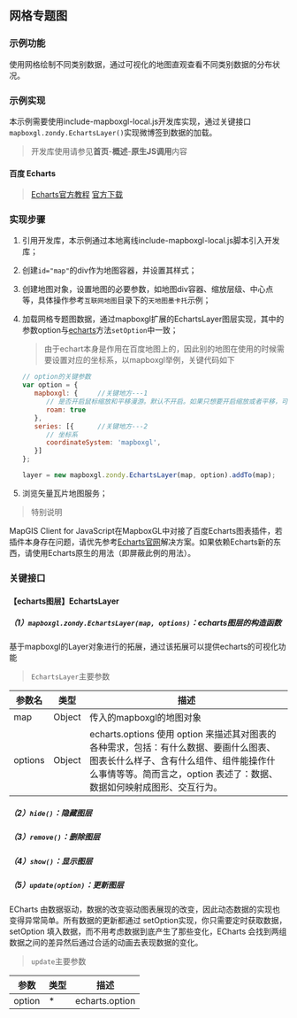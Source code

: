 ## 网格专题图

### 示例功能

使用网格绘制不同类别数据，通过可视化的地图直观查看不同类别数据的分布状况。

### 示例实现

本示例需要使用include-mapboxgl-local.js开发库实现，通过关键接口`mapboxgl.zondy.EchartsLayer()`实现微博签到数据的加载。

> 开发库使用请参见**首页**-**概述**-**原生JS调用**内容

#### 百度 Echarts

> <a target="_blank" href="http://echarts.baidu.com/api.html#echarts">Echarts官方教程</a>  <a href="http://echarts.baidu.com/download.html" target="_blank">官方下载</a>

### 实现步骤

1. 引用开发库，本示例通过本地离线include-mapboxgl-local.js脚本引入开发库；

2. 创建`id="map"`的div作为地图容器，并设置其样式；

3. 创建地图对象，设置地图的必要参数，如地图div容器、缩放层级、中心点等，具体操作参考`互联网地图`目录下的`天地图墨卡托`示例；

4. 加载网格专题图数据，通过mapboxgl扩展的EchartsLayer图层实现，其中的参数option与<a target="_blank" href="http://echarts.baidu.com/api.html#echarts">echarts</a>方法`setOption`中一致；

   > 由于echart本身是作用在百度地图上的，因此别的地图在使用的时候需要设置对应的坐标系，以mapboxgl举例，关键代码如下

   ```javascript
   // option的关键参数
   var option = {
      mapboxgl: {     //关键地方---1
         // 是否开启鼠标缩放和平移漫游。默认不开启。如果只想要开启缩放或者平移，可以设置成 'scale' 或者 'move'。设置成 true 为都开启
         roam: true
      },
      series: [{      //关键地方---2
         // 坐标系
         coordinateSystem: 'mapboxgl',
      }]
   };
   ```

   ```javascript
   layer = new mapboxgl.zondy.EchartsLayer(map, option).addTo(map);
   ```

5. 浏览矢量瓦片地图服务；

> 特别说明

MapGIS Client for JavaScript在MapboxGL中对接了百度Echarts图表插件，若插件本身存在问题，请优先参考<a target="_blank" href="http://echarts.baidu.com/api.html#echarts">Echarts官网</a>解决方案。如果依赖Echarts新的东西，请使用Echarts原生的用法（即屏蔽此例的用法）。

### 关键接口

#### 【echarts图层】EchartsLayer

##### （1）`mapboxgl.zondy.EchartsLayer(map, options)`：echarts图层的构造函数

基于mapboxgl的Layer对象进行的拓展，通过该拓展可以提供echarts的可视化功能

> `EchartsLayer`主要参数

| 参数名  | 类型   | 描述                                                         |
| ------- | ------ | ------------------------------------------------------------ |
| map     | Object | 传入的mapboxgl的地图对象                                     |
| options | Object | echarts.options 使用 option 来描述其对图表的各种需求，包括：有什么数据、要画什么图表、图表长什么样子、含有什么组件、组件能操作什么事情等等。简而言之，option 表述了：数据、数据如何映射成图形、交互行为。 |

##### （2）`hide()`：隐藏图层

##### （3）`remove()`：删除图层

##### （4）`show()`：显示图层

##### （5）`update(option)`：更新图层

ECharts 由数据驱动，数据的改变驱动图表展现的改变，因此动态数据的实现也变得异常简单。所有数据的更新都通过 setOption实现，你只需要定时获取数据，setOption 填入数据，而不用考虑数据到底产生了那些变化，ECharts 会找到两组数据之间的差异然后通过合适的动画去表现数据的变化。

> `update`主要参数

| 参数   | 类型 | 描述           |
| ------ | ---- | -------------- |
| option | *    | echarts.option |